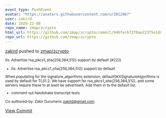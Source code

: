 ```yaml
---
event_type: PushEvent
avatar: "https://avatars.githubusercontent.com/u/201296?"
user: zakird
date: 2020-12-08
repo_name: zmap/zcrypto
html_url: https://github.com/zmap/zcrypto/commit/946fec672f0ae223f5e1d01b698d6cb8852722f6
repo_url: https://github.com/zmap/zcrypto
---
```


<a href='https://github.com/zakird' target='_blank'>zakird</a> pushed to <a href='https://github.com/zmap/zcrypto' target='_blank'>zmap/zcrypto</a>

<small>tls: Advertise rsa_pkcs1_sha{256,384,512} support by default (#222)

* tls: Advertise rsa_pkcs1_sha{256,384,512} support by default

When populating for the signature_algorithms extension,
defaultSKXSignatureAlgorithms is used by default for TLS1.2. We
have support for rsa_pkcs1_sha{256,384,512}, and some servers
require these to at least be advertised.  Add them in to the
default list.

* comment out handshake transcript tests

Co-authored-by: Zakir Durumeric <zakird@gmail.com></small>

<a href='https://github.com/zmap/zcrypto/commit/946fec672f0ae223f5e1d01b698d6cb8852722f6' target='_blank'>View Commit</a>